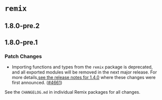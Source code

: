 # `remix`

## 1.8.0-pre.2

## 1.8.0-pre.1

### Patch Changes

- Importing functions and types from the `remix` package is deprecated, and all exported modules will be removed in the next major release. For more details,[see the release notes for 1.4.0](https://github.com/remix-run/remix/releases/tag/v1.4.0) where these changes were first announced. ([#4661](https://github.com/remix-run/remix/pull/4661))

See the `CHANGELOG.md` in individual Remix packages for all changes.
